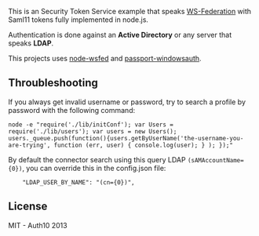 This is an Security Token Service example that speaks [WS-Federation](http://msdn.microsoft.com/en-us/library/bb498017.aspx) with Saml11 tokens fully implemented in node.js.

Authentication is done against an **Active Directory** or any server that speaks **LDAP**.

This projects uses [node-wsfed](https://github.com/auth0/node-wsfed) and [passport-windowsauth](https://github.com/auth0/passport-windowsauth).

## Throubleshooting

If you always get invalid username or password, try to search a profile by password with the following command:

```
node -e "require('./lib/initConf'); var Users = require('./lib/users'); var users = new Users(); users._queue.push(function(){users.getByUserName('the-username-you-are-trying', function (err, user) { console.log(user); } ); });"
```

By default the connector search using this query LDAP `(sAMAccountName={0})`, you can override this in the config.json file:

```
	"LDAP_USER_BY_NAME": "(cn={0})",
```

## License

MIT - Auth10 2013